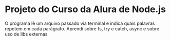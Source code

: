 # Projeto do Curso da Alura de Node.js

O programa lê um arquivo passado via terminal e indica quais palavras repetem em cada parágrafo.
Aprendi sobre fs, try e catch, async e sobre uso de libs externas
